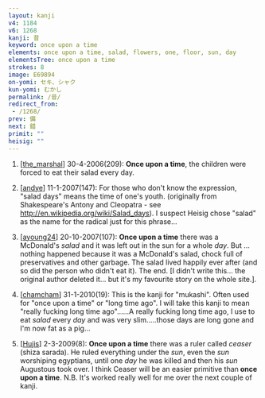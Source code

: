 ```yaml
---
layout: kanji
v4: 1184
v6: 1268
kanji: 昔
keyword: once upon a time
elements: once upon a time, salad, flowers, one, floor, sun, day
elementsTree: once upon a time
strokes: 8
image: E69894
on-yomi: セキ、シャク
kun-yomi: むかし
permalink: /昔/
redirect_from:
 - /1268/
prev: 備
next: 錯
primit: ""
heisig: ""
---
```


1) [<a href="http://kanji.koohii.com/profile/the_marshal">the_marshal</a>] 30-4-2006(209): <strong>Once upon a time</strong>, the children were forced to eat their salad every day.

2) [<a href="http://kanji.koohii.com/profile/andye">andye</a>] 11-1-2007(147): For those who don&#039;t know the expression, &quot;salad days&quot; means the time of one&#039;s youth. (originally from Shakespeare&#039;s Antony and Cleopatra - see <a href="http://en.wikipedia.org/wiki/Salad_days">http://en.wikipedia.org/wiki/Salad_days</a>). I suspect Heisig chose &quot;salad&quot; as the name for the radical just for this phrase...

3) [<a href="http://kanji.koohii.com/profile/ayoung24">ayoung24</a>] 20-10-2007(107): <strong>Once upon a time</strong> there was a McDonald&#039;s <em>salad</em> and it was left out in the sun for a whole <em>day</em>. But ... nothing happened because it was a McDonald&#039;s salad, chock full of preservatives and other garbage. The salad lived happily ever after (and so did the person who didn&#039;t eat it). The end. [I didn&#039;t write this... the original author deleted it... but it&#039;s my favourite story on the whole site.].

4) [<a href="http://kanji.koohii.com/profile/chamcham">chamcham</a>] 31-1-2010(19): This is the kanji for &quot;mukashi&quot;. Often used for &quot;once upon a time&quot; or &quot;long time ago&quot;. I will take this kanji to mean &quot;really fucking long time ago&quot;......A really fucking long time ago, I use to eat <em>salad</em> every <em>day</em> and was very slim.....those days are long gone and I&#039;m now fat as a pig...

5) [<a href="http://kanji.koohii.com/profile/Hujis">Hujis</a>] 2-3-2009(8): <strong>Once upon a time</strong> there was a ruler called <em>ceaser</em> (shiza sarada). He ruled everything under the <em>sun</em>, even the <em>sun</em> worshiping egyptians, until one <em>day</em> he was killed and then his <em>sun</em> Augustous took over. I think Ceaser will be an easier primitive than<strong> once upon a time</strong>. N.B. It&#039;s worked really well for me over the next couple of kanji.

